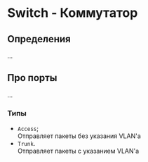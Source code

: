 # Switch - Коммутатор

## Определения

...

## Про порты

...

### Типы

- `Access`;  
  Отправляет пакеты без указания VLAN'а
- `Trunk`.  
  Отправляет пакеты с указанием VLAN'а

